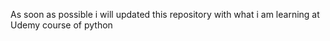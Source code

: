As soon as possible i will updated this repository with what i am learning at Udemy course of python
